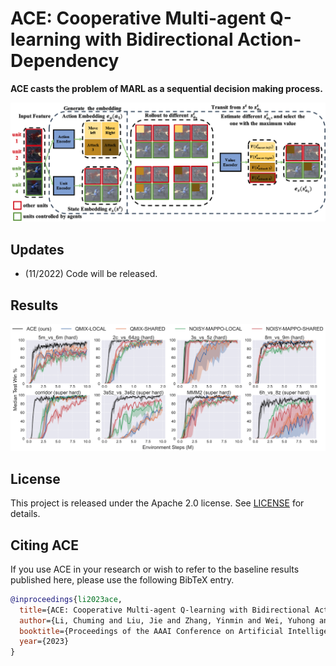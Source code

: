 # ACE: Cooperative Multi-agent Q-learning with Bidirectional Action-Dependency

**ACE casts the problem of MARL as a sequential decision making process.**

![](img/ACE.png)

## Updates
- (11/2022) Code will be released.

## Results

![](img/Results.png)

## License

This project is released under the Apache 2.0 license. See [LICENSE](LICENSE) for details.

## Citing ACE
If you use ACE in your research or wish to refer to the baseline results published here, please use the following BibTeX entry.

```BibTeX
@inproceedings{li2023ace,
  title={ACE: Cooperative Multi-agent Q-learning with Bidirectional Action-Dependency},
  author={Li, Chuming and Liu, Jie and Zhang, Yinmin and Wei, Yuhong and Niu, Yazhe and Yang, Yaodong and Liu, Yu and Ouyang, Wanli},
  booktitle={Proceedings of the AAAI Conference on Artificial Intelligence},
  year={2023}
}
```